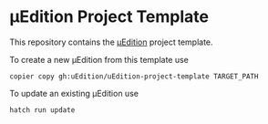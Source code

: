 # μEdition Project Template

This repository contains the [μEdition](https://github.com/uEdition/uEdition) project template.

To create a new μEdition from this template use

```
copier copy gh:uEdition/uEdition-project-template TARGET_PATH
```

To update an existing μEdition use

```
hatch run update
```
